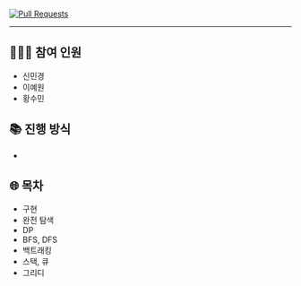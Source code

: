 [![Pull Requests][pr-shield]][pr-url]

---
## 🙋🏻‍♀️ 참여 인원
- 신민경
- 이예원
- 황수민

## 📚 진행 방식
- 

## 🌐 목차
- 구현 
- 완전 탐색
- DP 
- BFS, DFS 
- 백트래킹 
- 스택, 큐
- 그리디

[pr-shield]: https://img.shields.io/github/issues-pr/Study-CodingTest/Study?style=for-the-badge
[pr-url]: https://github.com/cosu-girls/coding-test-study/pulls

